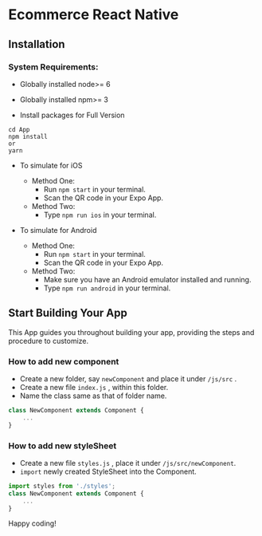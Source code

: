 # Ecommerce React Native

## Installation

### System Requirements:

- Globally installed node>= 6
- Globally installed npm>= 3

- Install packages for Full Version

```shell
cd App
npm install
or
yarn
```

- To simulate for iOS
    - Method One:
        - Run `npm start` in your terminal.
        - Scan the QR code in your Expo App.
    - Method Two:
        - Type `npm run ios` in your terminal.

- To simulate for Android
    - Method One:
        - Run `npm start` in your terminal.
        - Scan the QR code in your Expo App.
    - Method Two:
        - Make sure you have an Android emulator installed and running.
        - Type `npm run android` in your terminal.

## Start Building Your App

This App guides you throughout building your app, providing the steps and procedure to customize.

### How to add new component

- Create a new folder, say `newComponent` and place it under `/js/src` .
- Create a new file `index.js` , within this folder.
- Name the class same as that of folder name.

```js
class NewComponent extends Component {
    ...
}
```

### How to add new styleSheet

- Create a new file `styles.js` , place it under `/js/src/newComponent`.
- `import` newly created StyleSheet into the Component.

```js
import styles from './styles';
class NewComponent extends Component {
    ...
}
```

Happy coding!
